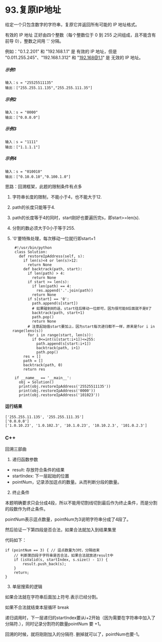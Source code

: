 # 93.复原IP地址
给定一个只包含数字的字符串，复原它并返回所有可能的 IP 地址格式。

有效的 IP 地址 正好由四个整数（每个整数位于 0 到 255 之间组成，且不能含有前导 0），整数之间用 '.' 分隔。

例如："0.1.2.201" 和 "192.168.1.1" 是 有效的 IP 地址，但是 "0.011.255.245"、"192.168.1.312" 和 "192.168@1.1" 是 无效的 IP 地址。

##### 示例1
    输入：s = "25525511135"
    输出：["255.255.11.135","255.255.111.35"]

##### 示例2
    输入：s = "0000"
    输出：["0.0.0.0"]

##### 示例3
    输入：s = "1111"
    输出：["1.1.1.1"]

##### 示例4
    输入：s = "010010"
    输出：["0.10.0.10","0.100.1.0"]

思路：回溯框架，此题的限制条件有点多

1. 字符串长度的限制，不能小于4，也不能大于12.

2. path的长度只能等于4.

3. path的长度等于4的同时，start刚好也要遍历完s，即start>=len(s).

4. 分割的数必须大于0小于等于255.

5. '0'要特殊处理，每次移动一位就行即start+1

        #!/usr/bin/python
        class Solution:
          def restoreIpAddress(self, s):
            if len(s)<4 or len(s)>12:
              return None
            def backtrack(path, start):
              if len(path) > 4:
                return None
              if start >= len(s):
                if len(path) == 4:
                  res.append('.'.join(path))
                return None
              if s[start] == '0':
                path.append(s[start])
                # 如果碰到0的话，start往后移动一位即可，因为很可能0后面就不是0了
                backtrack(path, start+1)
                path.pop()
                return None
              # 注意起始值start要加上，因为start每次递归都不一样，原来是for i in range(lens(s))
              for i in range(start, len(s)):
                if 0<=int(s[start:i+1])<=255:
                  path.append(s[start:i+1])
                  backtrack(path, i+1)
                  path.pop()
            res = []
            path = []
            backtrack(path, 0)
            return res

        if __name__ == '__main__':
          obj = Solution()
          print(obj.restoreIpAddress('25525511135'))
          print(obj.restoreIpAddress('0000'))
          print(obj.restoreIpAddress('101023'))

#### 运行结果
    ['255.255.11.135', '255.255.111.35']
    ['0.0.0.0']
    ['1.0.10.23', '1.0.102.3', '10.1.0.23', '10.10.2.3', '101.0.2.3']

### C++

回溯三部曲

1. 递归函数参数
* result: 存放符合条件的结果
* startIndex: 下一层起始的位置
* pointNum，记录添加逗点的数量。从而判断分段的数量。

2. 终止条件

本题明确要求只会分成4段，所以不能用切割线切到最后作为终止条件，而是分割的段数作为终止条件。

pointNum表示逗点数量，pointNum为3说明字符串分成了4段了。

然后验证一下第四段是否合法，如果合法就加入到结果集里

代码如下：

    if (pointNum == 3) { // 逗点数量为3时，分隔结束
        // 判断第四段子字符串是否合法，如果合法就放进result中
        if (isValid(s, startIndex, s.size() - 1)) {
            result.push_back(s);
        }
        return;
    }
    
3. 单层搜索的逻辑

如果合法就在字符串后面加上符号.表示已经分割。

如果不合法就结束本层循环 break

递归调用时，下一层递归的startIndex要从i+2开始（因为需要在字符串中加入了分隔符.），同时记录分割符的数量pointNum 要 +1。

回溯的时候，就将刚刚加入的分隔符. 删掉就可以了，pointNum也要-1。

